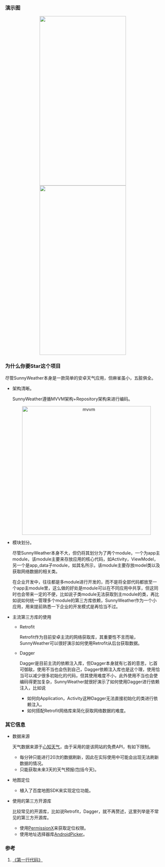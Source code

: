 ### 演示图

<p align="center"><img src="https://user-images.githubusercontent.com/65336599/139616040-bba91aab-4060-4eec-a887-a47d40ac56fa.gif" width="280" height="550"/><img src="https://user-images.githubusercontent.com/65336599/139671076-e6d0d377-f86e-4354-8842-2856cc93b488.gif" width="280" height="550"/></p>

### 为什么你要Star这个项目

尽管SunnyWeather本身是一款简单的安卓天气应用，但麻雀虽小，五脏俱全。

- 架构清晰。

  SunnyWeather遵循MVVM架构+Repository架构来进行编码。

  <p align="center"><img width="418" alt="mvvm" src="https://user-images.githubusercontent.com/65336599/139617319-203e65f4-ec94-454a-8fb9-605937a1445d.png"></p>

- 模块划分。

  尽管SunnyWeather本身不大，但仍将其划分为了两个module，一个为app主module，该module主要来存放应用的核心代码，如Activity，ViewModel，另一个是app_data子module，如其名所示，该module主要存放model类以及获取网络数据的相关类。

  在企业开发中，往往都是多module进行开发的，而不是将全部代码都放至一个app主module里，这么做的好处是module可以在不同应用中共享，但这同时也会带来一定的不便，比如说子类module无法获取到主module的类，再比如说如何统一管理多个module的第三方库依赖，SunnyWeather作为一个小应用，用来提前熟悉一下企业的开发模式是再恰当不过。

- 主流第三方库的使用

  - Retrofit

    Retrofit作为目前安卓主流的网络获取库，其重要性不言而喻，SunnyWeather可以很好演示如何使用Retrofit从后台获取数据。

  - Dagger

    Dagger是目前主流的依赖注入库，但Dagger本身就有匕首的意思，匕首可御敌，使用不当也会伤到自己，Dagger依赖注入库也是这个理，使用恰当可以减少很多初始化的代码，但其使用难度不小，此外使用不当也会使编码得更加复杂，SunnyWeather就很好演示了如何使用Dagger进行依赖注入，比如说

    - 如何向Application，Activity这种Dagger无法直接初始化的类进行依赖注入。
    - 如何搭配Retrofit网络库来简化获取网络数据的难度。

### 其它信息

- 数据来源

  天气数据来源于[心知天气](https://www.seniverse.com/)，由于采用的是该网站的免费API，有如下限制。

  - 每分钟只能进行20次的数据刷新，因此在实际使用中可能会出现无法刷新数据的情况。
  - 只能获取未来3天的天气预报(包括今天)。

- 地图定位

  - 植入了百度地图SDK来实现定位功能。

* 使用的第三方开源库

  比较常见的开源库，比如说Retrofit，Dagger，就不再赘述，这里列举是不常见的第三方开源库。

  * 使用[PermissionX](https://github.com/guolindev/PermissionX)来获取定位权限。
  * 使用地址选择器库[AndroidPicker](https://github.com/gzu-liyujiang/AndroidPicker)。

### 参考

1. [《第一行代码》](https://item.jd.com/10026226142664.html)

